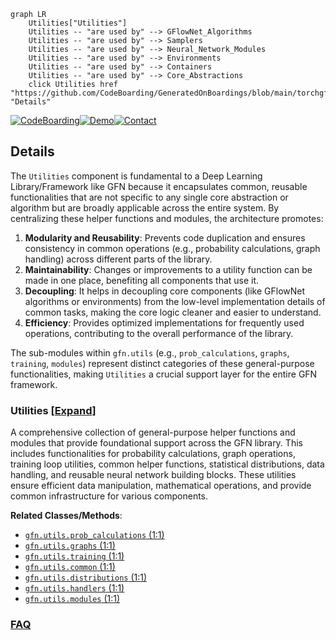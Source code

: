 ```mermaid
graph LR
    Utilities["Utilities"]
    Utilities -- "are used by" --> GFlowNet_Algorithms
    Utilities -- "are used by" --> Samplers
    Utilities -- "are used by" --> Neural_Network_Modules
    Utilities -- "are used by" --> Environments
    Utilities -- "are used by" --> Containers
    Utilities -- "are used by" --> Core_Abstractions
    click Utilities href "https://github.com/CodeBoarding/GeneratedOnBoardings/blob/main/torchgfn/Utilities.md" "Details"
```

[![CodeBoarding](https://img.shields.io/badge/Generated%20by-CodeBoarding-9cf?style=flat-square)](https://github.com/CodeBoarding/GeneratedOnBoardings)[![Demo](https://img.shields.io/badge/Try%20our-Demo-blue?style=flat-square)](https://www.codeboarding.org/demo)[![Contact](https://img.shields.io/badge/Contact%20us%20-%20contact@codeboarding.org-lightgrey?style=flat-square)](mailto:contact@codeboarding.org)

## Details

The `Utilities` component is fundamental to a Deep Learning Library/Framework like GFN because it encapsulates common, reusable functionalities that are not specific to any single core abstraction or algorithm but are broadly applicable across the entire system. By centralizing these helper functions and modules, the architecture promotes:

1.  **Modularity and Reusability**: Prevents code duplication and ensures consistency in common operations (e.g., probability calculations, graph handling) across different parts of the library.
2.  **Maintainability**: Changes or improvements to a utility function can be made in one place, benefiting all components that use it.
3.  **Decoupling**: It helps in decoupling core components (like GFlowNet algorithms or environments) from the low-level implementation details of common tasks, making the core logic cleaner and easier to understand.
4.  **Efficiency**: Provides optimized implementations for frequently used operations, contributing to the overall performance of the library.

The sub-modules within `gfn.utils` (e.g., `prob_calculations`, `graphs`, `training`, `modules`) represent distinct categories of these general-purpose functionalities, making `Utilities` a crucial support layer for the entire GFN framework.

### Utilities [[Expand]](./Utilities.md)
A comprehensive collection of general-purpose helper functions and modules that provide foundational support across the GFN library. This includes functionalities for probability calculations, graph operations, training loop utilities, common helper functions, statistical distributions, data handling, and reusable neural network building blocks. These utilities ensure efficient data manipulation, mathematical operations, and provide common infrastructure for various components.


**Related Classes/Methods**:

- <a href="https://github.com/gfnorg/torchgfn/blob/master/src/gfn/utils/prob_calculations.py#L1-L1" target="_blank" rel="noopener noreferrer">`gfn.utils.prob_calculations` (1:1)</a>
- <a href="https://github.com/gfnorg/torchgfn/blob/master/src/gfn/utils/graphs.py#L1-L1" target="_blank" rel="noopener noreferrer">`gfn.utils.graphs` (1:1)</a>
- <a href="https://github.com/gfnorg/torchgfn/blob/master/src/gfn/utils/training.py#L1-L1" target="_blank" rel="noopener noreferrer">`gfn.utils.training` (1:1)</a>
- <a href="https://github.com/gfnorg/torchgfn/blob/master/src/gfn/utils/common.py#L1-L1" target="_blank" rel="noopener noreferrer">`gfn.utils.common` (1:1)</a>
- <a href="https://github.com/gfnorg/torchgfn/blob/master/src/gfn/utils/distributions.py#L1-L1" target="_blank" rel="noopener noreferrer">`gfn.utils.distributions` (1:1)</a>
- <a href="https://github.com/gfnorg/torchgfn/blob/master/src/gfn/utils/handlers.py#L1-L1" target="_blank" rel="noopener noreferrer">`gfn.utils.handlers` (1:1)</a>
- <a href="https://github.com/gfnorg/torchgfn/blob/master/src/gfn/utils/modules.py#L1-L1" target="_blank" rel="noopener noreferrer">`gfn.utils.modules` (1:1)</a>




### [FAQ](https://github.com/CodeBoarding/GeneratedOnBoardings/tree/main?tab=readme-ov-file#faq)